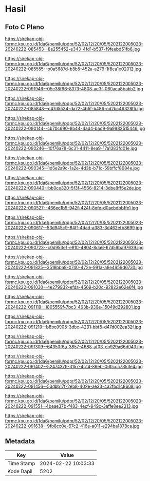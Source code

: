 # Hasil

## Foto C Plano

https://sirekap-obj-formc.kpu.go.id/1da6/pemilu/pdpr/52/02/12/20/05/5202122005023-20240222-085453--8e255452-e343-4fd1-b537-f9feebd51fb6.jpg

https://sirekap-obj-formc.kpu.go.id/1da6/pemilu/pdpr/52/02/12/20/05/5202122005023-20240222-085555--b0a5687d-b8b5-452a-a279-1f8ea1e02012.jpg

https://sirekap-obj-formc.kpu.go.id/1da6/pemilu/pdpr/52/02/12/20/05/5202122005023-20240222-091946--05e38f96-8373-4808-ae3f-060aca8babb2.jpg

https://sirekap-obj-formc.kpu.go.id/1da6/pemilu/pdpr/52/02/12/20/05/5202122005023-20240222-085848--c47d5534-da72-4b5f-b486-cd2bc46328f5.jpg

https://sirekap-obj-formc.kpu.go.id/1da6/pemilu/pdpr/52/02/12/20/05/5202122005023-20240222-090144--cb70c690-9b44-4ad4-bac9-9a9982515446.jpg

https://sirekap-obj-formc.kpu.go.id/1da6/pemilu/pdpr/52/02/12/20/05/5202122005023-20240222-090246--10f76a78-6c31-4411-8ea9-17a1383fd01e.jpg

https://sirekap-obj-formc.kpu.go.id/1da6/pemilu/pdpr/52/02/12/20/05/5202122005023-20240222-090345--1d6e2a9c-1a2e-4d3b-b71c-59bffcf8684e.jpg

https://sirekap-obj-formc.kpu.go.id/1da6/pemilu/pdpr/52/02/12/20/05/5202122005023-20240222-090440--bb0ce320-5f3f-4566-8214-3dbe8ff5e2de.jpg

https://sirekap-obj-formc.kpu.go.id/1da6/pemilu/pdpr/52/02/12/20/05/5202122005023-20240222-090527--466ec1b5-942f-424f-8efe-d0acbdbbffe1.jpg

https://sirekap-obj-formc.kpu.go.id/1da6/pemilu/pdpr/52/02/12/20/05/5202122005023-20240222-090617--53d945c9-84ff-4dad-a383-3d462efb8699.jpg

https://sirekap-obj-formc.kpu.go.id/1da6/pemilu/pdpr/52/02/12/20/05/5202122005023-20240222-090723--c0d953e1-e910-4804-8da6-67d56ba97639.jpg

https://sirekap-obj-formc.kpu.go.id/1da6/pemilu/pdpr/52/02/12/20/05/5202122005023-20240222-091825--3518bba8-0740-472e-991a-a8e4659d6730.jpg

https://sirekap-obj-formc.kpu.go.id/1da6/pemilu/pdpr/52/02/12/20/05/5202122005023-20240222-091030--4e279932-efda-4569-b20c-92822e62e6f4.jpg

https://sirekap-obj-formc.kpu.go.id/1da6/pemilu/pdpr/52/02/12/20/05/5202122005023-20240222-091119--1805559f-7bc3-463b-936e-15049d292801.jpg

https://sirekap-obj-formc.kpu.go.id/1da6/pemilu/pdpr/52/02/12/20/05/5202122005023-20240222-091210--b8bc0905-3dbc-4231-bbf5-d47d002ea32f.jpg

https://sirekap-obj-formc.kpu.go.id/1da6/pemilu/pdpr/52/02/12/20/05/5202122005023-20240222-091309--64350f6a-3857-4688-af03-eb929a66d043.jpg

https://sirekap-obj-formc.kpu.go.id/1da6/pemilu/pdpr/52/02/12/20/05/5202122005023-20240222-091402--52474379-3157-4c14-86eb-060cc57353e4.jpg

https://sirekap-obj-formc.kpu.go.id/1da6/pemilu/pdpr/52/02/12/20/05/5202122005023-20240222-091456--53dbb17f-2eb8-402e-ae23-4a2fbd1c8608.jpg

https://sirekap-obj-formc.kpu.go.id/1da6/pemilu/pdpr/52/02/12/20/05/5202122005023-20240222-091551--4beae37b-f483-4ecf-949c-3affe8ee2313.jpg

https://sirekap-obj-formc.kpu.go.id/1da6/pemilu/pdpr/52/02/12/20/05/5202122005023-20240222-091638--9fb8cc0e-67c2-416e-a011-e294ba1878ca.jpg


## Metadata

| Key        | Value               |
| ---------- | ------------------- |
| Time Stamp | 2024-02-22 10:03:33 |
| Kode Dapil | 5202                |




